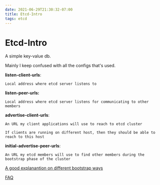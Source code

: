 ```yaml
---
date: 2021-06-29T21:30:32-07:00
title: Etcd-Intro
tags: etcd
---
```


# Etcd-Intro

A simple key-value db. 

Mainly I keep confused with all the configs that's used.

**listen-client-urls**:

    Local address where etcd server listens to

**listen-peer-urls:**

    Local address where etcd server listens for communicating to other members

**advertise-client-urls**:

    An URL my client applications will use to reach to etcd cluster

    If clients are running on different host, then they should be able to reach to this host

**initial-advertise-peer-urls**:

    An URL my etcd members will use to find other members during the bootstrap phase of the cluster

[A good explanantion on different bootstrap ways](https://chromium.googlesource.com/external/github.com/coreos/etcd/+/HEAD/Documentation/op-guide/clustering.md#static) 

[FAQ](https://etcd.io/docs/v3.4/faq/)
